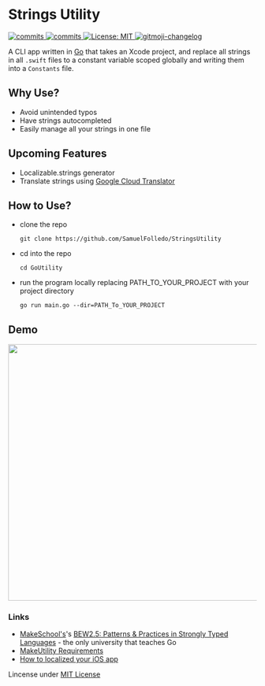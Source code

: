 # Strings Utility

<p>
  <a>
    <a href="https://goreportcard.com/badge/github.com/SamuelFolledo/StringsUtility" />
    <img alt="commits" src="https://goreportcard.com/badge/github.com/SamuelFolledo/StringsUtility" target="_blank" />
    <a href="https://github.com/SamuelFolledo/StringsUtility/commits/master">
    <img alt="commits" src="https://img.shields.io/github/commit-activity/w/SamuelFolledo/StringsUtility?color=green" target="_blank" />
  </a> 
  <a href="#" target="_blank">
    <img alt="License: MIT" src="https://img.shields.io/badge/License-MIT-yellow.svg" />
  </a>
  <a href="https://github.com/imthaghost/gitmoji-changelog">
    <img src="https://img.shields.io/badge/changelog-gitmoji-brightgreen.svg" alt="gitmoji-changelog">
  </a>
</p>

A CLI app written in [Go](https://golang.org/) that takes an Xcode project, and replace all strings in all ```.swift``` files to a constant variable scoped globally and writing them into a ```Constants``` file.

## Why Use?
- Avoid unintended typos
- Have strings autocompleted
- Easily manage all your strings in one file

## Upcoming Features
- Localizable.strings generator
- Translate strings using [Google Cloud Translator](https://cloud.google.com/translate/docs)

## How to Use?
- clone the repo
  ```
  git clone https://github.com/SamuelFolledo/StringsUtility
  ```
- cd into the repo
  ```
  cd GoUtility
  ```
- run the program locally replacing PATH_TO_YOUR_PROJECT with your project directory
  ```
  go run main.go --dir=PATH_To_YOUR_PROJECT
  ``` 

## Demo
<img src="https://github.com/SamuelFolledo/StringsUtility/blob/master/static/stringsUtilityDemo.gif" width="896" height="521">

### Links
- [MakeSchool's](makeschool.com)'s [BEW2.5: Patterns & Practices in Strongly Typed Languages](https://make-school-courses.github.io/BEW-2.5-Strongly-Typed-Languages/#/) - the only university that teaches Go
- [MakeUtility Requirements](https://github.com/Make-School-Courses/BEW-2.5-Strongly-Typed-Languages/blob/master/Project/MakeUtility.md)
- [How to localized your iOS app](https://github.com/Make-School-Courses/BEW-2.5-Strongly-Typed-Languages/blob/master/Project/MakeUtility.md)

Lincense under [MIT License](LICENSE)